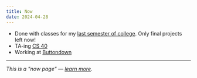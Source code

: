 ```yaml
---
title: Now
date: 2024-04-28
---
```


- Done with classes for my [last semester of college](https://tufts.ben.page). Only final projects left now!
- TA-ing [CS 40](https://www.cs.tufts.edu/cs/40)
- Working at [Buttondown](https://buttondown.com)

---

_This is a "now page" — [learn more](https://nownownow.com/about)._
